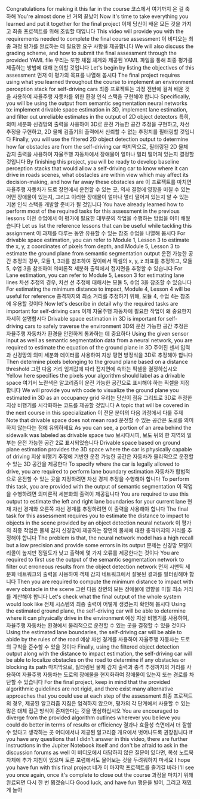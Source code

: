 Congratulations for making it this far in the course
코스에서 여기까지 온 걸 축하해
You're almost done
넌 거의 끝났어
Now it's time to take everything you learned and put it together for the final project
이제 당신이 배운 모든 것을 가지고 최종 프로젝트를 위해 조립할 때입니다
This video will provide you with the requirements needed to complete the final course assessment
이 비디오는 최종 과정 평가를 완료하는 데 필요한 요구 사항을 제공합니다
We will also discuss the grading scheme, and how to submit the final assessment through the provided YAML file
우리는 또한 채점 체계와 제공된 YAML 파일을 통해 최종 평가를 제출하는 방법에 대해 논의할 것입니다
Let's begin by listing the objectives of this assessment
먼저 이 평가의 목표를 나열해 봅시다
The final project requires using what you learned throughout the course to implement an environment perception stack for self-driving cars
최종 프로젝트는 과정 전반에 걸쳐 배운 것을 사용하여 자율주행 자동차를 위한 환경 인식 스택을 구현해야 합니다
Specifically, you will be using the output from semantic segmentation neural networks to: implement drivable space estimation in 3D, implement lane estimation, and filter out unreliable estimates in the output of 2D object detectors
특히, 의미 세분화 신경망의 출력을 사용하여 3D로 운전 가능한 공간 추정을 구현하고, 차선 추정을 구현하고, 2D 물체 검출기의 출력에서 신뢰할 수 없는 추정치를 필터링할 것입니다
Finally, you will use the filtered 2D object detection output to determine how far obstacles are from the self-driving car
마지막으로, 필터링된 2D 물체 감지 출력을 사용하여 자율주행 자동차에서 장애물이 얼마나 멀리 떨어져 있는지 결정할 것입니다
By finishing this project, you will be ready to develop baseline perception stacks that would allow a self-driving car to know where it can drive in roads scenes, what obstacles are within view which may affect its decision-making, and how far away these obstacles are
이 프로젝트를 마치면 자율주행 자동차가 도로 장면에서 운전할 수 있는 곳, 의사 결정에 영향을 미칠 수 있는 어떤 장애물이 있는지, 그리고 이러한 장애물이 얼마나 멀리 떨어져 있는지 알 수 있는 기본 인식 스택을 개발할 준비가 될 것입니다
You have already learned how to perform most of the required tasks for this assessment in the previous lessons
이전 수업에서 이 평가에 필요한 대부분의 작업을 수행하는 방법을 이미 배웠습니다
Let us list the reference lessons that can be useful while tackling this assignment
이 과제를 다루는 동안 유용할 수 있는 참조 수업을 나열해 봅시다
For drivable space estimation, you can refer to Module 1, Lesson 3 to estimate the x, y, z coordinates of pixels from depth, and Module 5, Lesson 3 to estimate the ground plane from semantic segmentation output
운전 가능한 공간 추정의 경우, 모듈 1, 3과를 참조하여 깊이에서 픽셀의 x, y, z 좌표를 추정하고, 모듈 5, 수업 3을 참조하여 의미론적 세분화 출력에서 접지면을 추정할 수 있습니다
For Lane estimation, you can refer to Module 5, Lesson 3 for estimating lane lines
차선 추정의 경우, 차선 선 추정에 대해서는 모듈 5, 수업 3을 참조할 수 있습니다
For estimating the minimum distance to impact, Module 4, Lesson 4 will be useful for reference
충격까지의 최소 거리를 추정하기 위해, 모듈 4, 수업 4는 참조에 유용할 것이다
Now let's describe in detail why the required tasks are important for self-driving cars
이제 자율주행 자동차에 필요한 작업이 왜 중요한지 자세히 설명합시다
Drivable space estimation in 3D is important for self-driving cars to safely traverse the environment
3D의 운전 가능한 공간 추정은 자율주행 자동차가 환경을 안전하게 통과하는 데 중요하다
Using the given sensor input as well as semantic segmentation data from a neural network, you are required to estimate the equation of the ground plane in 3D
주어진 센서 입력과 신경망의 의미 세분화 데이터를 사용하여 지상 평면 방정식을 3D로 추정해야 합니다
Then determine pixels belonging to the ground plane based on a distance threshold
그런 다음 거리 임계값에 따라 접지면에 속하는 픽셀을 결정하십시오
Yellow here specifies the pixels your algorithm should label as a drivable space
여기서 노란색은 알고리즘이 운전 가능한 공간으로 표시해야 하는 픽셀을 지정합니다
We will provide you with code to visualize the ground plane you estimated in 3D as an occupancy grid
우리는 당신이 점유 그리드로 3D로 추정한 지상 비행기를 시각화하는 코드를 제공할 것입니다
A topic that will be covered in the next course in this specialization
이 전문 분야의 다음 과정에서 다룰 주제
Note that drivable space does not mean road
운전할 수 있는 공간은 도로를 의미하지 않는다는 점에 유의하세요
As you can see, a portion of an area behind the sidewalk was labeled as drivable space two
보시다시피, 보도 뒤의 한 지역의 일부는 운전 가능한 공간 2로 표시되었습니다
Drivable space based on ground plane estimation provides the 3D space where the car is physically capable of driving
지상 비행기 추정에 기반한 운전 가능한 공간은 자동차가 물리적으로 운전할 수 있는 3D 공간을 제공한다
To specify where the car is legally allowed to drive, you are required to perform lane boundary estimation
자동차가 합법적으로 운전할 수 있는 곳을 지정하려면 차선 경계 추정을 수행해야 합니다
To perform this task, you are provided with the output of semantic segmentation
이 작업을 수행하려면 의미론적 세분화의 출력이 제공됩니다
You are required to use this output to estimate the left and right lane boundaries for your current lane
현재 차선 경계와 오른쪽 차선 경계를 추정하려면 이 출력을 사용해야 합니다
The final task for this assessment requires you to estimate the distance to impact to objects in the scene provided by an object detection neural network
이 평가의 최종 작업은 물체 감지 신경망이 제공하는 장면의 물체에 대한 충격까지의 거리를 추정해야 합니다
The problem is that, the neural network model has a high recall but a low precision and provide some errors in its output
문제는 신경망 모델이 리콜이 높지만 정밀도가 낮고 출력에 몇 가지 오류를 제공한다는 것이다
You are required to first use the output of the semantic segmentation network to filter out erroneous results from the object detection network
먼저 시맨틱 세분화 네트워크의 출력을 사용하여 객체 감지 네트워크에서 잘못된 결과를 필터링해야 합니다
Then you are required to compute the minimum distance to impact with every obstacle in the scene
그런 다음 장면의 모든 장애물에 영향을 미칠 최소 거리를 계산해야 합니다
Let's check what the final output of the whole system would look like
전체 시스템의 최종 출력이 어떻게 생겼는지 확인해 봅시다
Using the estimated ground plane, the self-driving car will be able to determine where it can physically drive in the environment
예상 지상 비행기를 사용하여, 자율주행 자동차는 환경에서 물리적으로 운전할 수 있는 곳을 결정할 수 있을 것이다
Using the estimated lane boundaries, the self-driving car will be able to abide by the rules of the road
예상 차선 경계를 사용하여 자율주행 자동차는 도로의 규칙을 준수할 수 있을 것이다
Finally, using the filtered object detection output along with the distance to impact estimation, the self-driving car will be able to localize obstacles on the road to determine if any obstacles or blocking its path
마지막으로, 필터링된 물체 감지 출력과 충격 추정까지의 거리를 사용하여 자율주행 자동차는 도로의 장애물을 현지화하여 장애물이 있는지 또는 경로를 차단할 수 있습니다
For the final project, keep in mind that the provided algorithmic guidelines are not rigid, and there exist many alternative approaches that you could use at each step of the assessment
최종 프로젝트의 경우, 제공된 알고리즘 지침은 엄격하지 않으며, 평가의 각 단계에서 사용할 수 있는 많은 대체 접근 방식이 존재한다는 것을 명심하십시오
You are encouraged to diverge from the provided algorithm outlines wherever you believe you could do better in terms of results or efficiency
결과나 효율성 측면에서 더 잘할 수 있다고 생각하는 곳 어디에서나 제공된 알고리즘 개요에서 벗어나도록 권장됩니다
If you have any questions that I didn't answer in this video, there are further instructions in the Jupiter Notebook itself and don't be afraid to ask in the discussion forums as well
이 비디오에서 대답하지 않은 질문이 있다면, 목성 노트북 자체에 추가 지침이 있으며 토론 포럼에서도 물어보는 것을 두려워하지 마세요
I hope you have fun with this final project
네가 이 마지막 프로젝트를 즐기길 바라
I'll see you once again, once it's complete to close out the course
과정을 마치기 위해 완료되면 다시 한 번 뵙겠습니다
Good luck, and have fun
행운을 빌어, 그리고 재밌게 놀아


